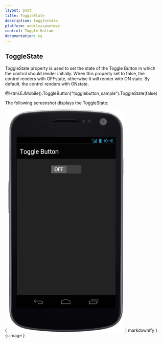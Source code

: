 ```yaml
---
layout: post
title: ToggleState
description: togglestate
platform: mobileaspnetmvc
control: Toggle Button
documentation: ug
---
```


## ToggleState

ToggleState property is used to set the state of the Toggle Button in which the control should render initially. When this property set to false, the control renders with OFFstate, otherwise it will render with ON state. By default, the control renders with ONstate.



@Html.EJMobile().ToggleButton("togglebutton_sample").ToggleState(false)



The following screenshot displays the ToggleState:

{ ![C:/Users/vincentxavier/Desktop/Work/Documentation/Complete Doc/ToggleButton/images/android_1.png](ToggleState_images/ToggleState_img1.png) | markdownify }
{:.image }


